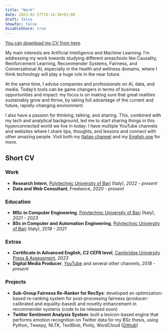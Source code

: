 ```yaml
---
title: "Work"
date: 2023-02-27T19:14:38+01:00
draft: false
ShowToc: false
disableShare: true
---
```


[You can download my CV from here](/documents/Vittorio_Faraco_CV.pdf).

My main interests are Artificial Intelligence and Machine Learning. I’m addressing my work towards studying different areas/tools like Causality, Reinforcement Learning, Recommender Systems, Fairness, and Conversational AI, especially in the health and wellness domains, where I think technology will play a huge role in the near future.

At the same time, I advise companies and professionals on AI, data, and media. Today’s tools can be game changers in terms of business opportunities and impact: my focus is on making sure that great realities sustainably grow and thrive, by taking full advantage of the current and future, rapidly-changing environment.

I also have a passion for thinking, talking, and sharing. This, combined with my tech and analytical background, led me to start sharing things in this hyperconnected world we live in today: I have multiple YouTube channels and websites where I share tips, thoughts, and lessons and connect with other amazing people. Visit both my [Italian channel](https://youtube.com/@VittorioFaraco) and my [English one](https://youtube.com/@VittorioFaraco2) for more.

## Short CV

### Work

- **Research Intern**, [Polytechnic University of Bari](https://www.poliba.it) (Italy), *2022 - present*
- **Data and Web Consultant**, Freelance, *2020 - present*

### Education

- **MSc in Computer Engineering**, [Polytechnic University of Bari](https://www.poliba.it) (Italy), *2021 - 2023*
- **BSc in Computer and Automation Engineering**, [Polytechnic University of Bari](https://www.poliba.it) (Italy), *2018 - 2021*

### Extras

- **Certificate in Advanced English, C2 CEFR level**, [Cambridge University Press & Assessment](https://www.cambridge.org/), *2023*
- **Digital Media Producer**, [YouTube](https://youtube.com/@VittorioFaraco2) and several other channels, *2018 - present*

### Projects

- **Sub-Group Fairness Re-Ranker for RecSys**: developed an optimization-based re-ranking system for post-processing fairness (producer-calibrated and equality-based) and novelty enhancement in recommender systems (code to be released soon)
- **Twitter Sentiment Analysis System**: built a lexicon-based engine that performs emotion recognition on Twitter data for my BSc thesis, using Python, Tweepy, NLTK, TextBlob, Plotly, WordCloud ([Github](https://github.com/vtfrc/twitter-sentiment-analysis))
